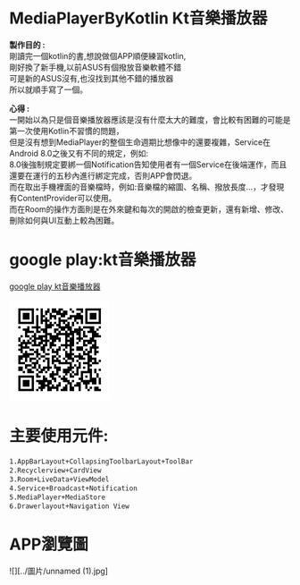 # MediaPlayerByKotlin Kt音樂播放器
**製作目的 :** 
<br>剛讀完一個kotlin的書,想說做個APP順便練習kotlin,
<br>剛好換了新手機,以前ASUS有個撥放音樂軟體不錯
<br>可是新的ASUS沒有,也沒找到其他不錯的播放器
<br>所以就順手寫了一個。

**心得 :**
<br>一開始以為只是個音樂播放器應該是沒有什麼太大的難度，會比較有困難的可能是第一次使用Kotlin不習慣的問題，
<br>但是沒有想到MediaPlayer的整個生命週期比想像中的還要複雜，Service在Android 8.0之後又有不同的規定，例如:
<br>8.0後強制規定要綁一個Notification告知使用者有一個Service在後端運作，而且還要在運行的五秒內進行綁定完成，否則APP會閃退。
<br>而在取出手機裡面的音樂檔時，例如:音樂檔的縮圖、名稱、撥放長度...，才發現有ContentProvider可以使用。
<br>而在Room的操作方面則是在外來鍵和每次的開啟的檢查更新，還有新增、修改、刪除如何與UI互動上較為困難。



# google play:kt音樂播放器  
[google play kt音樂播放器 ](https://play.google.com/store/apps/details?id=com.shang.mediaplayerbykotlin   "kt音樂播放器 ")

![QRCODE](https://github.com/CiaShangLin/MediaPlayerByKotlin/blob/master/180731231505.png "QRCODE")  

# 主要使用元件:  
    1.AppBarLayout+CollapsingToolbarLayout+ToolBar
    2.Recyclerview+CardView 
    3.Room+LiveData+ViewModel
    4.Service+Broadcast+Notification  
    5.MediaPlayer+MediaStore
    6.Drawerlayout+Navigation View 

# APP瀏覽圖  
![][../圖片/unnamed (1).jpg]